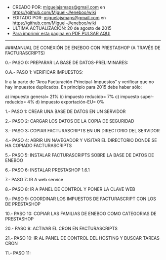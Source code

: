 * CREADO POR: miguelajsmaps@gmail.com en https://github.com/Miguel-J/eneboo/wiki
* EDITADO POR: miguelajsmaps@gmail.com en https://github.com/Miguel-J/eneboo/wiki
* ULTIMA ACTUALIZACIÓN: 20 de agosto de 2015
* [Para imprimir esta pagina en PDF PULSAR AQUI](https://gitprint.com/Miguel-J/eneboo/wiki/Conexi%C3%B3n-de-Eneboo-con-Prestashop-v%C3%ADa-FacturaScripts)

----
###MANUAL DE CONEXIÓN DE ENEBOO CON PRESTASHOP (A TRAVÉS DE FACTURASCRIPTS)


0.- PASO 0: PREPARAR LA BASE DE DATOS-PRELIMINARES:


0.A.- PASO 1: VERIFICAR IMPUESTOS:

Ir a la parte de “Area Facturación-Principal-Impuestos” y verificar que no hay impuestos duplicados. En principio para 2015 debe haber sólo:

a) impuesto general= 21%
b) impuesto reducido= 7%
c) impuesto super-reducido= 4%
d) impuesto exportación-EU= 0%


1.- PASO 1: CREAR UNA BASE DE DATOS EN UN SERVIDOR

2.- PASO 2: CARGAR LOS DATOS DE LA COPIA DE SEGURIDAD

3.- PASO 3: COPIAR FACTURASCRIPTS EN UN DIRECTORIO DEL SERVIDOR

4.- PASO 4: ABRIR UN NAVEGADOR Y VISITAR EL DIRECTORIO DONDE SE HA COPIADO FACTURASCRIPTS

5.- PASO 5: INSTALAR FACTURASCRIPTS SOBRE LA BASE DE DATOS DE ENEBOO

6.- PASO 6: INSTALAR PRESTASHOP 1.6.1

7.- PASO 7: IR A web service

8.- PASO 8: IR A PANEL DE CONTROL Y PONER LA CLAVE WEB

9.- PASO 9: COORDINAR LOS IMPUESTOS DE FACTURASCRIPT CON LOS DE PRESTASHOP

10.- PASO 10: COPIAR LAS FAMILIAS DE ENEBOO COMO CATEGORIAS DE PRESTASHOP





20.- PASO 9: ACTIVAR EL CRON EN FACTURASCRIPTS

21.- PASO 10: IR AL PANEL DE CONTROL DEL HOSTING Y BUSCAR TAREAS CRON

11.- PASO 11: 

